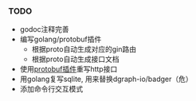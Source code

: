 ### TODO
- godoc注释完善
- 编写golang/protobuf插件
    - 根据proto自动生成对应的gin路由
    - 根据proto自动生成接口文档
- 使用[protobuf插件](https://github.com/lightbrotherV/gin-protobuf)重写http接口
- 用golang复写sqlite, 用来替换dgraph-io/badger（危）
- 添加命令行交互模式